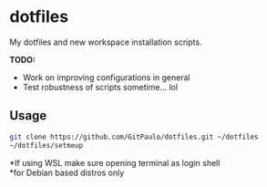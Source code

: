 # dotfiles
My dotfiles and new workspace installation scripts.

**TODO:**
- Work on improving configurations in general
- Test robustness of scripts sometime... lol

## Usage

```sh
git clone https://github.com/GitPaulo/dotfiles.git ~/dotfiles
~/dotfiles/setmeup
```

*If using WSL make sure opening terminal as login shell \
*for Debian based distros only

